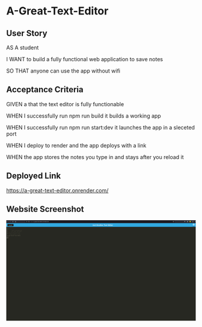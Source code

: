 # A-Great-Text-Editor

## User Story

AS A student

I WANT to build a fully functional web application to save notes

SO THAT anyone can use the app without wifi

## Acceptance Criteria

GIVEN a that the text editor is fully functionable

WHEN I successfully run npm run build it builds a working app

WHEN I successfully run npm run start:dev it launches the app in a sleceted port

WHEN I deploy to render and the app deploys with a link

WHEN the app stores the notes you type in and stays after you reload it

## Deployed Link

https://a-great-text-editor.onrender.com/

## Website Screenshot

![app shot](Capture.PNG)
